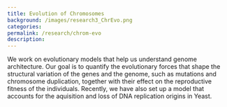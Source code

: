 ```yaml
---
title: Evolution of Chromosomes
background: /images/research3_ChrEvo.png
categories: 
permalink: /research/chrom-evo
description:
---
```


We work on evolutionary models that help us understand genome architecture. Our goal is to quantify the evolutionary forces that shape the structural variation of the genes and the genome, such as mutations and chromosome duplication, together with their effect on the reproductive fitness of the individuals. Recently, we have also set up a model that accounts for the aquisition and loss of DNA replication origins in Yeast.
